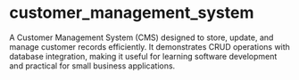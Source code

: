 # customer_management_system
A Customer Management System (CMS) designed to store, update, and manage customer records efficiently. It demonstrates CRUD operations with database integration, making it useful for learning software development and practical for small business applications.
